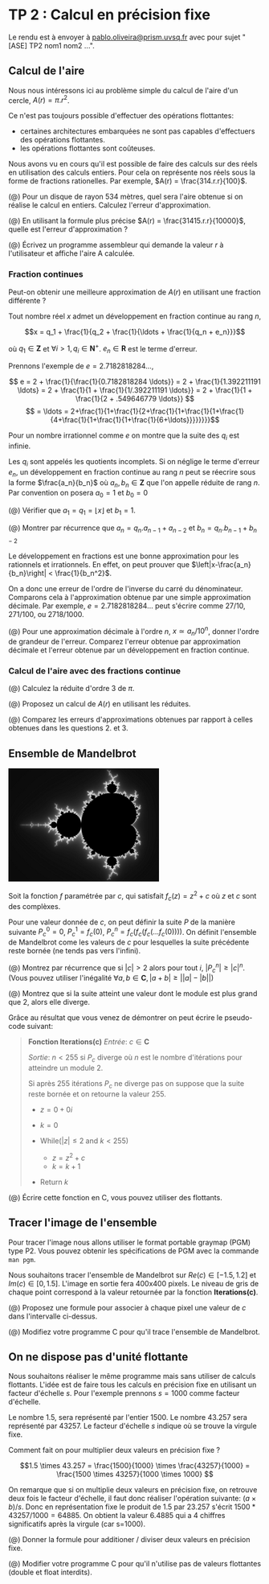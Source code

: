 TP 2 : Calcul en précision fixe 
===============================

Le rendu est à envoyer à <pablo.oliveira@prism.uvsq.fr> avec pour sujet "[ASE] TP2 nom1 nom2 ...".

Calcul de l'aire 
----------------

Nous nous intéressons ici au problème simple du calcul de l'aire d'un cercle, $A(r) = \pi.r^2$.

Ce n'est pas toujours possible d'effectuer des opérations flottantes:

 * certaines architectures embarquées ne sont pas capables d'effectuers des
 opérations flottantes.  
 * les opérations flottantes sont coûteuses.


Nous avons vu en cours qu'il est possible de faire des calculs sur des réels
en utilisation des calculs entiers. Pour cela on représente nos réels sous la
forme de fractions rationelles. Par exemple, $A(r) = \frac{314.r.r}{100}$. 

(@) Pour un disque de rayon 534 mètres, quel sera l'aire obtenue si on réalise le
calcul en entiers. Calculez l'erreur d'approximation.

(@) En utilisant la formule plus précise $A(r) = \frac{31415.r.r}{10000}$,
    quelle est l'erreur d'approximation ? 

(@) Écrivez un programme assembleur qui demande la valeur $r$ à l'utilisateur
    et affiche l'aire A calculée. 


### Fraction continues ###


Peut-on obtenir une meilleure approximation de $A(r)$ en utilisant une
fraction différente ?

Tout nombre réel $x$ admet un développement en fraction continue au rang $n$,

$$x = q_1 + \frac{1}{q_2 + \frac{1}{\ldots + \frac{1}{q_n + e_n}}}$$

où $q_1 \in \mathbf{Z}$ et $\forall i>1, q_i \in \mathbf{N}^{+}$. $e_n \in \mathbf{R}$ est le terme d'erreur.

Prennons l'exemple de $e=2.7182818284 \ldots$, 

$$ e = 2 + \frac{1}{\frac{1}{0.7182818284 \ldots}} = 2 + \frac{1}{1.392211191 \ldots} = 2 + \frac{1}{1 + \frac{1}{1/.392211191 \ldots}} = 2 + \frac{1}{1 + \frac{1}{2 + .549646779 \ldots}} $$
$$   = \ldots = 2+\frac{1}{1+\frac{1}{2+\frac{1}{1+\frac{1}{1+\frac{1}{4+\frac{1}{1+\frac{1}{1+\frac{1}{6+\ldots}}}}}}}}$$

Pour un nombre irrationnel comme $e$ on montre que la suite des $q_i$ est infinie.

Les $q_i$ sont appelés les quotients incomplets.  Si on néglige le terme
d'erreur $e_n$, un développement en fraction continue au rang $n$ peut se
réecrire sous la forme $\frac{a_n}{b_n}$ où $a_n,b_n \in \mathbf{Z}$ que l'on
appelle réduite de rang $n$. Par convention on posera $a_0 = 1$ et $b_0 = 0$ 

(@) Vérifier que $a_1 = q_1 = \lfloor x \rfloor$ et $b_1 = 1$.

(@) Montrer par récurrence que $a_n = q_n.a_{n-1} + a_{n-2}$ et $b_n = q_n.b_{n-1} + b_{n-2}$  


Le développement en fractions est une bonne approximation pour les rationnels et irrationnels.
En effet, on peut prouver que $\left|x-\frac{a_n}{b_n}\right| < \frac{1}{b_n^2}$.

On a donc une erreur de l'ordre de l'inverse du carré du dénominateur.
Comparons cela à l'approximation obtenue par une simple approximation
décimale. Par exemple, $e = 2.7182818284 \ldots$ peut s'écrire comme $27/10$, $271/100$, ou $2718/1000$.

(@) Pour une approximation décimale à l'ordre $n$, $x \simeq a_n/10^n$, donner
    l'ordre de grandeur de l'erreur.  Comparez l'erreur obtenue par approximation
    décimale et l'erreur obtenue par un développement en fraction continue.


### Calcul de l'aire avec des fractions continue ###

(@) Calculez la réduite d'ordre 3 de $\pi$. 

(@) Proposez un calcul de $A(r)$ en utilisant les réduites.

(@) Comparez les erreurs d'approximations obtenues par rapport à celles
    obtenues dans les questions 2. et 3. 




 
Ensemble de Mandelbrot
----------------------

![Ensemble de Mandelbrot](img/mandelbrot.jpg)

Soit la fonction $f$ paramétrée par $c$, qui satisfait $f_c(z) = z^2 + c$ où $z$ et $c$ sont des complèxes.

Pour une valeur donnée de $c$, on peut définir la suite $P$ de la manière
suivante $P^0_c = 0$, $P^1_c = f_c(0)$, $P^n_c = f_c(f_c(f_c( \ldots
f_c(0))))$.  On définit l'ensemble de Mandelbrot come les valeurs de $c$ pour
lesquelles la suite précédente reste bornée (ne tends pas vers l'infini). 


(@) Montrez par récurrence que si $\left|c\right|>2$ alors pour tout $i$, $\left|P^n_c\right| \ge \left|c\right|^n$.
    (Vous pouvez utiliser l'inégalité $\forall a,b \in \mathbf{C}, \left|a+b\right| \ge \left|\left|a\right| - \left|b\right| \right|$)

(@) Montrez que si la suite atteint une valeur dont le module est plus grand que 2, alors elle diverge.

Grâce au résultat que vous venez de démontrer on peut écrire le pseudo-code suivant:

>  **Fonction Iterations(c)**
>  *Entrée*: $c \in \mathbf{C}$ 
>
>  *Sortie*: $n < 255$  si $P_c$ diverge où $n$ est le nombre d'itérations pour atteindre un module 2.
>
>  Si après 255 itérations $P_c$ ne diverge pas on suppose que la suite reste bornée et on retourne la valeur 255.
>
>  * $z = 0 + 0i$  
>  * $k = 0$
>  * While($|z| \leq 2$ and $k < 255$)
> 
>     * $z = z^2 + c$
>     * $k = k + 1$
>
>  * Return $k$
   
    
  
(@) Écrire cette fonction en C, vous pouvez utiliser des flottants.

## Tracer l'image de l'ensemble 

Pour tracer l'image nous allons utiliser le format portable graymap (PGM) type P2.
Vous pouvez obtenir les spécifications de PGM avec la commande ``man pgm``.

Nous souhaitons tracer l'ensemble de Mandelbrot sur $Re(c) \in [-1.5, 1.2]$ et
$Im(c) \in [0,1.5]$.  L'image en sortie fera 400x400 pixels. Le niveau de gris
de chaque point correspond à la valeur retournée par la fonction
**Iterations(c)**.

(@) Proposez une formule pour associer à chaque pixel une valeur de $c$ dans l'intervalle ci-dessus.

(@) Modifiez votre programme C pour qu'il trace l'ensemble de Mandelbrot.


## On ne dispose pas d'unité flottante

Nous souhaitons réaliser le même programme mais sans utiliser de calculs flottants.
L'idée est de faire tous les calculs en précision fixe en utilisant un facteur d'échelle $s$. 
Pour l'exemple prennons $s=1000$ comme facteur d'échelle.

Le nombre 1.5, sera représenté par l'entier 1500.  Le nombre 43.257 sera
représenté par 43257.  Le facteur d'échelle $s$ indique où se trouve la virgule
fixe.

Comment fait on pour multiplier deux valeurs en précision fixe ? 

$$1.5 \times 43.257 = \frac{1500}{1000} \times \frac{43257}{1000} = \frac{1500 \times 43257}{1000 \times 1000} $$

On remarque que si on multiplie deux valeurs en précision fixe, on retrouve
deux fois le facteur d'échelle, il faut donc réaliser l'opération suivante: 
$(a \times b)/s$.  Donc en représentation fixe le produit de 1.5 par 23.257 s'écrit
$1500*43257/1000 = 64885$.  On obtient la valeur 6.4885 qui a 4 chiffres
significatifs après la virgule (car s=1000).


(@) Donner la formule pour additioner / diviser deux valeurs en précision fixe.

(@) Modifier votre programme C pour qu'il n'utilise pas de valeurs flottantes (double et float interdits). 







 

 





















